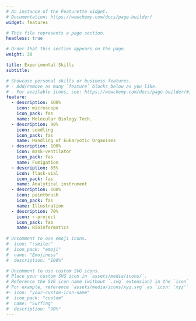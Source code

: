 ```yaml
---
# An instance of the Featurette widget.
# Documentation: https://wowchemy.com/docs/page-builder/
widget: features

# This file represents a page section.
headless: true

# Order that this section appears on the page.
weight: 30

title: Experimental Skills
subtitle:

# Showcase personal skills or business features.
# - Add/remove as many `feature` blocks below as you like.
# - For available icons, see: https://wowchemy.com/docs/page-builder/#icons
feature:
  - description: 100%
    icon: microscope
    icon_pack: fas
    name: Molecular Biology Tech.
  - description: 90%
    icon: seedling
    icon_pack: fas
    name: Handling of Eukaryotic Organisms 
  - description: 100%
    icon: mask-ventilator
    icon_pack: fas
    name: Fumigation
  - description: 85%
    icon: flask-vial
    icon_pack: fas
    name: Analytical instrument
  - description: 100%
    icon: paintbrush
    icon_pack: fas
    name: Illustration
  - description: 70%
    icon: r-project
    icon_pack: fab
    name: Bioinformatics  
  
# Uncomment to use emoji icons.
#- icon: ":smile:"
#  icon_pack: "emoji"
#  name: "Emojiness"
#  description: "100%"

# Uncomment to use custom SVG icons.
# Place your custom SVG icon in `assets/media/icons/`.
# Reference the SVG icon name (without `.svg` extension) in the `icon` field.
# For example, reference `assets/media/icons/xyz.svg` as `icon: 'xyz'`
#- icon: "your-custom-icon-name"
#  icon_pack: "custom"
#  name: "Surfing"
#  description: "90%"
---
```

